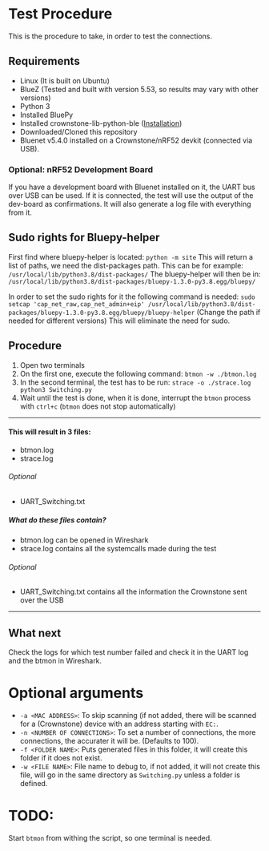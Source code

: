 # Test Procedure

This is the procedure to take, in order to test the connections.

## Requirements
* Linux (It is built on Ubuntu)
* BlueZ (Tested and built with version 5.53, so results may vary with other versions)
* Python 3
* Installed BluePy
* Installed crownstone-lib-python-ble ([Installation](https://github.com/crownstone/crownstone-lib-python-ble#installing-crownstone-ble))
* Downloaded/Cloned this repository
* Bluenet v5.4.0 installed on a Crownstone/nRF52 devkit (connected via USB).

### Optional: nRF52 Development Board
If you have a development board with Bluenet installed on it, the UART bus over USB can be used. 
If it is connected, the test will use the output of the dev-board as confirmations. 
It will also generate a log file with everything from it.

## Sudo rights for Bluepy-helper

First find where bluepy-helper is located:
`python -m site`
This will return a list of paths, we need the dist-packages path.
This can be for example:
`/usr/local/lib/python3.8/dist-packages/`
The bluepy-helper will then be in:
`/usr/local/lib/python3.8/dist-packages/bluepy-1.3.0-py3.8.egg/bluepy/`

In order to set the sudo rights for it the following command is needed: 
`sudo setcap 'cap_net_raw,cap_net_admin+eip' /usr/local/lib/python3.8/dist-packages/bluepy-1.3.0-py3.8.egg/bluepy/bluepy-helper`
(Change the path if needed for different versions)
This will eliminate the need for sudo.

## Procedure

1. Open two terminals
2. On the first one, execute the following command: `btmon -w ./btmon.log`
3. In the second terminal, the test has to be run:
  `strace -o ./strace.log python3 Switching.py`
4. Wait until the test is done, when it is done, interrupt the `btmon` process with `ctrl+c` (`btmon` does not stop automatically)

---
#### This will result in 3 files:
* btmon.log
* strace.log

###### Optional
* UART_Switching.txt

##### What do these files contain?
* btmon.log can be opened in Wireshark
* strace.log contains all the systemcalls made during the test

###### Optional
* UART_Switching.txt contains all the information the Crownstone sent over the USB
---

## What next
Check the logs for which test number failed and check it in the UART log and the btmon in Wireshark.

# Optional arguments
* `-a <MAC ADDRESS>`: To skip scanning (if not added, there will be scanned for a (Crownstone) device with an address starting with `EC:`.
* `-n <NUMBER OF CONNECTIONS>`: To set a number of connections, the more connections, the accurater it will be. (Defaults to 100).
* `-f <FOLDER NAME>`: Puts generated files in this folder, it will create this folder if it does not exist.
* `-w <FILE NAME>`: File name to debug to, if not added, it will not create this file, will go in the same directory as `Switching.py` unless a folder is defined.



# TODO:
Start `btmon` from withing the script, so one terminal is needed.
